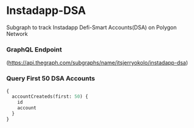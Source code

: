 # Instadapp-DSA
Subgraph to track Instadapp Defi-Smart Accounts(DSA) on Polygon Network
### GraphQL Endpoint
(https://api.thegraph.com/subgraphs/name/itsjerryokolo/instadapp-dsa)

### Query First 50 DSA Accounts
```graphql
{
  accountCreateds(first: 50) {
    id
    account
  }
}
```
